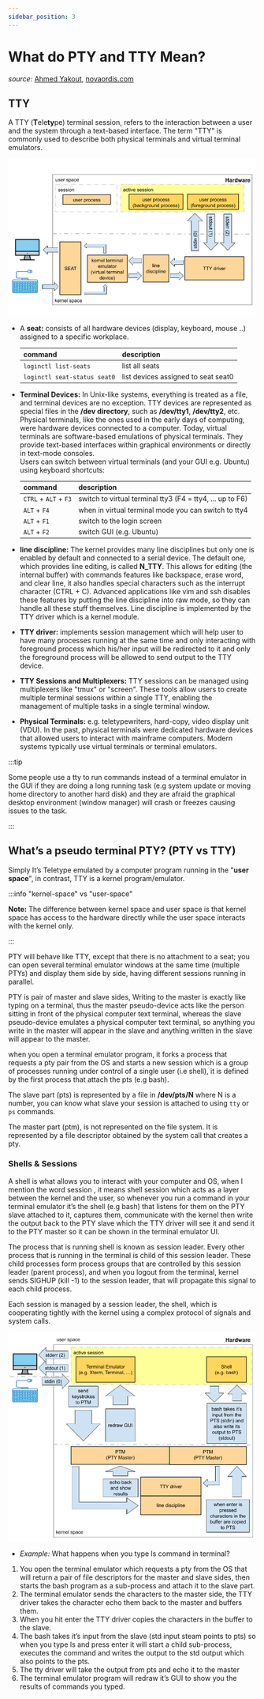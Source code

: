 ```yaml
---
sidebar_position: 3
---
```


# What do PTY and TTY Mean?

_source:_ [Ahmed Yakout](https://yakout.io/blog/terminal-under-the-hood/), [novaordis.com](https://kb.novaordis.com/index.php/Linux_TTY)

## TTY

<!-- - The words terminal and TTY device are used interchangeably.
- Terminal used to be a physical device that sends characters to the TTY driver.
- The kernel in modern computers emulates the physical terminal device.
- A terminal emulator is as dumb as the physical terminals used to be, it listens for events coming from the keyboard and sends it down to the driver. The difference is that there is no physical device or cable which is connected to the TTY driver. -->

A TTY (**T**ele**ty**pe) terminal session, refers to the interaction between a user and the system through a text-based interface. The term "TTY" is commonly used to describe both physical terminals and virtual terminal emulators.

![tty](./img/tty.png)

- A **seat:** consists of all hardware devices (display, keyboard, mouse ..) assigned to a specific workplace.

  | command                      | description                         |
  | :--------------------------- | :---------------------------------- |
  | `loginctl list-seats`        | list all seats                      |
  | `loginctl seat-status seat0` | list devices assigned to seat seat0 |

- **Terminal Devices:** In Unix-like systems, everything is treated as a file, and terminal devices are no exception. TTY devices are represented as special files in the **/dev directory**, such as **/dev/tty1**, **/dev/tty2**, etc.  
  Physical terminals, like the ones used in the early days of computing, were hardware devices connected to a computer. Today, virtual terminals are software-based emulations of physical terminals. They provide text-based interfaces within graphical environments or directly in text-mode consoles.  
   Users can switch between virtual terminals (and your GUI e.g. Ubuntu) using keyboard shortcuts:

  | command               | description                                               |
  | :-------------------- | :-------------------------------------------------------- |
  | `CTRL` + `ALT` + `F3` | switch to virtual terminal tty3 (F4 = tty4, ... up to F6) |
  | `ALT` + `F4`          | when in virtual terminal mode you can switch to tty4      |
  | `ALT` + `F1`          | switch to the login screen                                |
  | `ALT` + `F2`          | switch GUI (e.g. Ubuntu)                                  |

- **line discipline:** The kernel provides many line disciplines but only one is enabled by default and connected to a serial device. The default one, which provides line editing, is called **N_TTY**. This allows for editing (the internal buffer) with commands features like backspace, erase word, and clear line, it also handles special characters such as the interrupt character (CTRL + C). Advanced applications like vim and ssh disables these features by putting the line discipline into raw mode, so they can handle all these stuff themselves. Line discipline is implemented by the TTY driver which is a kernel module.

- **TTY driver:** implements session management which will help user to have many processes running at the same time and only interacting with foreground process which his/her input will be redirected to it and only the foreground process will be allowed to send output to the TTY device.

- **TTY Sessions and Multiplexers:** TTY sessions can be managed using multiplexers like "tmux" or "screen". These tools allow users to create multiple terminal sessions within a single TTY, enabling the management of multiple tasks in a single terminal window.

- **Physical Terminals:** e.g. teletypewriters, hard-copy, video display unit (VDU). In the past, physical terminals were dedicated hardware devices that allowed users to interact with mainframe computers. Modern systems typically use virtual terminals or terminal emulators.

:::tip

Some people use a tty to run commands instead of a terminal emulator in the GUI if they are doing a long running task (e.g system update or moving home directory to another hard disk) and they are afraid the graphical desktop environment (window manager) will crash or freezes causing issues to the task.

:::

## What’s a pseudo terminal PTY? (PTY vs TTY)

Simply It’s Teletype emulated by a computer program running in the "**user space**", in contrast, TTY is a kernel program/emulator.

:::info "kernel-space" vs "user-space"

**Note:** The difference between kernel space and user space is that kernel space has access to the hardware directly while the user space interacts with the kernel only.

:::

PTY will behave like TTY, except that there is no attachment to a seat; you can open several terminal emulator windows at the same time (multiple PTYs) and display them side by side, having different sessions running in parallel.

PTY is pair of master and slave sides, Writing to the master is exactly like typing on a terminal, thus the master pseudo-device acts like the person sitting in front of the physical computer text terminal, whereas the slave pseudo-device emulates a physical computer text terminal, so anything you write in the master will appear in the slave and anything written in the slave will appear to the master.

when you open a terminal emulator program, it forks a process that requests a pty pair from the OS and starts a new session which is a group of processes running under control of a single user (i.e shell), it is defined by the first process that attach the pts (e.g bash).

The slave part (pts) is represented by a file in **/dev/pts/N** where N is a number, you can know what slave your session is attached to using `tty` or `ps` commands.

The master part (ptm), is not represented on the file system. It is represented by a file descriptor obtained by the system call that creates a pty.

### Shells & Sessions

A shell is what allows you to interact with your computer and OS, when I mention the word session , it means shell session which acts as a layer between the kernel and the user, so whenever you run a command in your terminal emulator it’s the shell (e.g bash) that listens for them on the PTY slave attached to it, captures them, communicate with the kernel then write the output back to the PTY slave which the TTY driver will see it and send it to the PTY master so it can be shown in the terminal emulator UI.

The process that is running shell is known as session leader. Every other process that is running in the terminal is child of this session leader. These child processes form process groups that are controlled by this session leader (parent process), and when you logout from the terminal, kernel sends SIGHUP (kill -1) to the session leader, that will propagate this signal to each child process.

Each session is managed by a session leader, the shell, which is cooperating tightly with the kernel using a complex protocol of signals and system calls.

![pty](./img/pty.png)

- _Example:_ What happens when you type ls command in terminal?

1. You open the terminal emulator which requests a pty from the OS that will return a pair of file descriptors for the master and slave sides, then starts the bash program as a sub-process and attach it to the slave part.
2. The terminal emulator sends the characters to the master side, the TTY driver takes the character echo them back to the master and buffers them.
3. When you hit enter the TTY driver copies the characters in the buffer to the slave.
4. The bash takes it’s input from the slave (std input steam points to pts) so when you type ls and press enter it will start a child sub-process, executes the command and writes the output to the std output which also points to the pts.
5. The tty driver will take the output from pts and echo it to the master
6. The terminal emulator program will redraw it’s GUI to show you the results of commands you typed.
